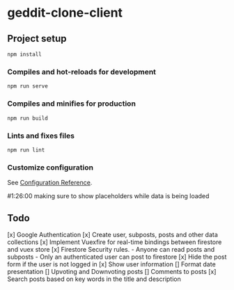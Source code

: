 # geddit-clone-client

## Project setup
```
npm install
```

### Compiles and hot-reloads for development
```
npm run serve
```

### Compiles and minifies for production
```
npm run build
```

### Lints and fixes files
```
npm run lint
```

### Customize configuration
See [Configuration Reference](https://cli.vuejs.org/config/).

#1:26:00 making sure to show placeholders while data is being loaded

## Todo 
[x] Google Authentication
[x] Create user, subposts, posts and other data collections
[x] Implement Vuexfire for real-time bindings between firestore and vuex store
[x] Firestore Security rules.
    - Anyone can read posts and subposts
    - Only an authenticated user can post to firestore
[x] Hide the post form if the user is not logged in
[x] Show user information
[] Format date presentation
[] Upvoting and Downvoting posts
[] Comments to posts
[x] Search posts based on key words in the title and description